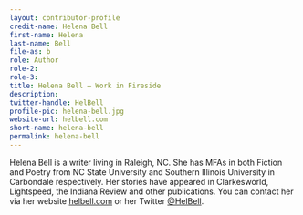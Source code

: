 ```yaml
---
layout: contributor-profile
credit-name: Helena Bell
first-name: Helena
last-name: Bell
file-as: b
role: Author
role-2:
role-3:
title: Helena Bell — Work in Fireside
description:
twitter-handle: HelBell
profile-pic: helena-bell.jpg
website-url: helbell.com
short-name: helena-bell
permalink: helena-bell
---
```


Helena Bell is a writer living in Raleigh, NC. She has MFAs in both Fiction and Poetry from NC State University and Southern Illinois University in Carbondale respectively. Her stories have appeared in Clarkesworld, Lightspeed, the Indiana Review and other publications. You can contact her via her website [helbell.com](http://www.helbell.com) or her Twitter [@HelBell](https://twitter.com/helbell).
